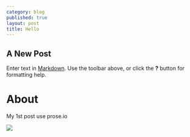 ```yaml
---
category: blog
published: true
layout: post
title: Hello
---
```

## A New Post

Enter text in [Markdown](http://daringfireball.net/projects/markdown/). Use the toolbar above, or click the **?** button for formatting help.

# About
My 1st post use prose.io

![]({{site.baseurl}}/http://ialbum.ga/albums/Los%20Angeles/beach-1630458_1280.jpg)
